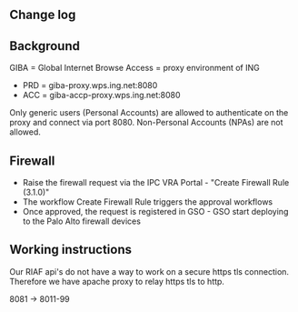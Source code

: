 ## Change log

## Background
GIBA = Global Internet Browse Access = proxy environment of ING
- PRD = giba-proxy.wps.ing.net:8080 
- ACC = giba-accp-proxy.wps.ing.net:8080

Only generic users (Personal Accounts) are allowed to authenticate on the proxy and connect via port 8080. 
Non-Personal Accounts (NPAs) are not allowed.

## Firewall
- Raise the firewall request via the IPC VRA Portal - "Create Firewall Rule (3.1.0)"
- The workflow Create Firewall Rule triggers the approval workflows
- Once approved, the request is registered in GSO - GSO start deploying to the Palo Alto firewall devices


## Working instructions
Our RIAF api's do not have a way to work on a secure https tls connection. 
Therefore we have apache proxy to relay https tls to http.


8081 -> 8011-99
